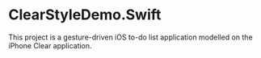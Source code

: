 # ClearStyleDemo.Swift
This project is a gesture-driven iOS to-do list application modelled on the iPhone Clear application.
